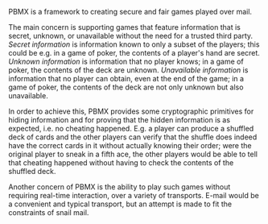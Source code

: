 PBMX is a framework to creating secure and fair games played over mail.

The main concern is supporting games that feature information that is secret,
unknown, or unavailable without the need for a trusted third party. *Secret
information* is information known to only a subset of the players; this could be
e.g. in a game of poker, the contents of a player's hand are secret. *Unknown
information* is information that no player knows; in a game of poker, the
contents of the deck are unknown. *Unavailable information* is information that
no player can obtain, even at the end of the game; in a game of poker, the
contents of the deck are not only unknown but also unavailable.

In order to achieve this, PBMX provides some cryptographic primitives for hiding
information and for proving that the hidden information is as expected, i.e. no
cheating happened. E.g. a player can produce a shuffled deck of cards and the
other players can verify that the shuffle does indeed have the correct cards in
it without actually knowing their order; were the original player to sneak in a
fifth ace, the other players would be able to tell that cheating happened
without having to check the contents of the shuffled deck.

Another concern of PBMX is the ability to play such games without requiring
real-time interaction, over a variety of transports. E-mail would be a
convenient and typical transport, but an attempt is made to fit the constraints
of snail mail.
